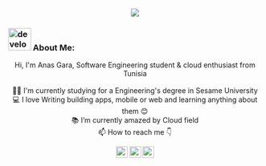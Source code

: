 <h1 align="center">
  <a href="https://git.io/typing-svg">
    <img src="https://readme-typing-svg.herokuapp.com/?lines=This+is+Anas+Gara;Nice+to+meet+you+%F0%9F%91%8B&center=true&size=30">
  </a>
</h1>
   
###  <img src="/images/Developer.gif" alt="developer gif"  height="45px">  About Me:
<p align="center">
  Hi, I'm Anas Gara, Software Engineering student & cloud enthusiast from Tunisia
  <br>
  <br>
  👨‍🎓 I'm currently studying for a Engineering's degree in Sesame University 
  <br>
  💻 I love Writing building apps, mobile or web and learning anything about them 😊
  <br>
  📚 I’m currently amazed by Cloud field 
  <br>
  📫 How to reach me 👇
</p>
<p align="center"> <a href="https://www.linkedin.com/in/anasgara/"><img src="https://img.shields.io/badge/linkedin-%230077B5.svg?&style=for-the-badge&logo=linkedin&logoColor=white" height=23></a> <a href="mailto:anasgara7@gmail.com"><img src="https://img.shields.io/badge/Gmail-D14836?style=for-the-badge&logo=gmail&logoColor=white" height=23></a> 
 <a href="https://github.com/AnasGara/"><img src="https://img.shields.io/badge/GitHub-100000?style=for-the-badge&logo=github&logoColor=white" height=23></a> 
